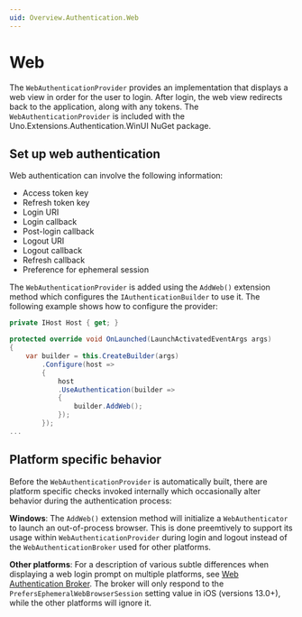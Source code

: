 ```yaml
---
uid: Overview.Authentication.Web
---
```


# Web

The `WebAuthenticationProvider` provides an implementation that displays a web view in order for the user to login. After login, the web view redirects back to the application, along with any tokens. The `WebAuthenticationProvider` is included with the Uno.Extensions.Authentication.WinUI NuGet package.

## Set up web authentication

Web authentication can involve the following information:

- Access token key
- Refresh token key
- Login URI
- Login callback
- Post-login callback
- Logout URI
- Logout callback
- Refresh callback
- Preference for ephemeral session

The `WebAuthenticationProvider` is added using the `AddWeb()` extension method which configures the `IAuthenticationBuilder` to use it. The following example shows how to configure the provider:

```csharp
private IHost Host { get; }

protected override void OnLaunched(LaunchActivatedEventArgs args)
{
    var builder = this.CreateBuilder(args)
        .Configure(host => 
        {
            host
            .UseAuthentication(builder => 
            {
                builder.AddWeb();
            });
        });
...
```

## Platform specific behavior

Before the `WebAuthenticationProvider` is automatically built, there are platform specific checks invoked internally which occasionally alter behavior during the authentication process:

**Windows**: The `AddWeb()` extension method will initialize a `WebAuthenticator` to launch an out-of-process browser. This is done preemtively to support its usage within `WebAuthenticationProvider` during login and logout instead of the `WebAuthenticationBroker` used for other platforms.

**Other platforms**: For a description of various subtle differences when displaying a web login prompt on multiple platforms, see [Web Authentication Broker](https://platform.uno/docs/articles/features/web-authentication-broker.html). The broker will only respond to the `PrefersEphemeralWebBrowserSession` setting value in iOS (versions 13.0+), while the other platforms will ignore it.